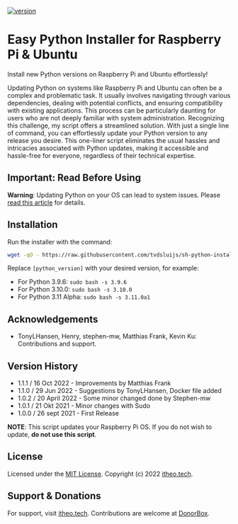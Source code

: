[![version](https://img.shields.io/badge/version-1.1.1-yellow.svg)](https://semver.org)

# Easy Python Installer for Raspberry Pi & Ubuntu

Install new Python versions on Raspberry Pi and Ubuntu effortlessly!

Updating Python on systems like Raspberry Pi and Ubuntu can often be a complex and problematic task. It usually involves navigating through various dependencies, dealing with potential conflicts, and ensuring compatibility with existing applications. This process can be particularly daunting for users who are not deeply familiar with system administration. Recognizing this challenge, my script offers a streamlined solution. With just a single line of command, you can effortlessly update your Python version to any release you desire. This one-liner script eliminates the usual hassles and intricacies associated with Python updates, making it accessible and hassle-free for everyone, regardless of their technical expertise.

## Important: Read Before Using
**Warning**: Updating Python on your OS can lead to system issues. Please [read this article](https://itheo.tech/stop-updating-python-on-your-raspberry-pi-os-or-ubuntu) for details.

## Installation

Run the installer with the command:

```bash
wget -qO - https://raw.githubusercontent.com/tvdsluijs/sh-python-installer/main/python.sh | sudo bash -s [python_version]
```

Replace `[python_version]` with your desired version, for example:
- For Python 3.9.6: `sudo bash -s 3.9.6`
- For Python 3.10.0: `sudo bash -s 3.10.0`
- For Python 3.11 Alpha: `sudo bash -s 3.11.0a1`

## Acknowledgements
- TonyLHansen, Henry, stephen-mw, Matthias Frank, Kevin Ku: Contributions and support.

## Version History
- 1.1.1 / 16 Oct 2022 - Improvements by Matthias Frank
- 1.1.0 / 29 Jun 2022 - Suggestions by TonyLHansen, Docker file added
- 1.0.2 / 20 April 2022 - Some minor changed done by Stephen-mw
-  1.0.1 / 21 Okt 2021 - Minor changes with Sudo
-  1.0.0 / 26 sept 2021 - First Release

**NOTE**: This script updates your Raspberry Pi OS. If you do not wish to update, **do not use this script**.

## License
Licensed under the [MIT License](https://choosealicense.com/licenses/mit/). Copyright (c) 2022 [itheo.tech](https://itheo.tech/).

## Support & Donations
For support, visit [itheo.tech](https://itheo.tech/). Contributions are welcome at [DonorBox](https://donorbox.org/tvdsluijs-github).
